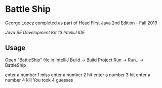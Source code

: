 Battle Ship
==============

George Lopez 
completed as part of
Head First Java 2nd Edition - Fall 2019

*Java SE Development Kit 13*
*IntelliJ IDE*

Usage
------------
Open "BattleShip" file in IntelliJ
Build -> Build Project
Run -> Run.. -> BattleShip

	

enter a number  1
miss
enter a number  2
hit
enter a number  3
hit
enter a number  4
kill
You took 4 guesses
